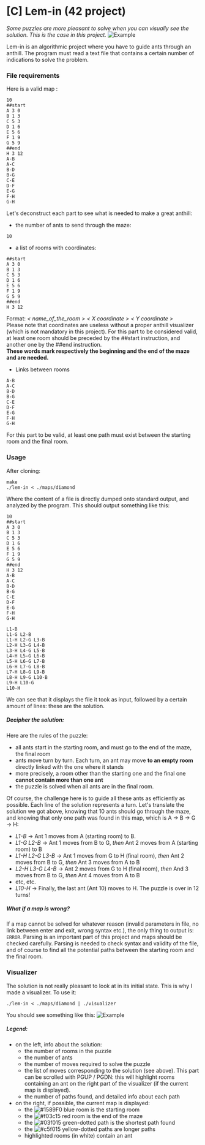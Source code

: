 # [C] Lem-in (42 project)

_Some puzzles are more pleasant to solve when you can visually see the solution. This is the case in this project._
![Example](https://github.com/tbeauzam/gifs_for_other_projects/blob/master/lemin/lemin_multiple_paths.gif)

Lem-in is an algorithmic project where you have to guide ants through an anthill.
The program must read a text file that contains a certain number of indications to solve the problem.

### File requirements

Here is a valid map :
```
10
##start
A 3 0
B 1 3
C 5 3
D 1 6
E 5 6
F 1 9
G 5 9
##end
H 3 12
A-B
A-C
B-D
B-G
C-E
D-F
E-G
F-H
G-H
```

Let's deconstruct each part to see what is needed to make a great anthill:
- the number of ants to send through the maze:
```
10
```
- a list of rooms with coordinates:
```
##start
A 3 0
B 1 3
C 5 3
D 1 6
E 5 6
F 1 9
G 5 9
##end
H 3 12
```
Format: _< name_of_the_room > < X coordinate > < Y coordinate >_  
Please note that coordinates are useless without a proper anthill visualizer (which is not mandatory in this project).
For this part to be considered valid, at least one room should be preceded by the ##start instruction,
and another one by the ##end instruction.  
**These words mark respectively the beginning and the end of the maze and are needed.**

- Links between rooms
```
A-B
A-C
B-D
B-G
C-E
D-F
E-G
F-H
G-H
```
For this part to be valid, at least one path must exist between the starting room and the final room.


### Usage
After cloning:
```
make
./lem-in < ./maps/diamond
```
Where the content of a file is directly dumped onto standard output, and analyzed by the program.
This should output something like this:
```
10
##start
A 3 0
B 1 3
C 5 3
D 1 6
E 5 6
F 1 9
G 5 9
##end
H 3 12
A-B
A-C
B-D
B-G
C-E
D-F
E-G
F-H
G-H

L1-B 
L1-G L2-B 
L1-H L2-G L3-B 
L2-H L3-G L4-B 
L3-H L4-G L5-B 
L4-H L5-G L6-B 
L5-H L6-G L7-B 
L6-H L7-G L8-B 
L7-H L8-G L9-B 
L8-H L9-G L10-B 
L9-H L10-G 
L10-H 
```
We can see that it displays the file it took as input, followed by a certain amount of lines: these are the solution.
##### Decipher the solution:
Here are the rules of the puzzle:
- all ants start in the starting room, and must go to the end of the maze, the final room
- ants move turn by turn. Each turn, an ant may move **to an empty room** directly linked with the one where it stands 
- more precisely, a room other than the starting one and the final one **cannot contain more than one ant**
- the puzzle is solved when all ants are in the final room.
  
Of course, the challenge here is to guide all these ants as efficiently as possible. Each line of the solution represents a turn. Let's translate the solution we got above, knowing that 10 ants should go through the maze, and knowing that only one path was found in this map, which is A -> B -> G -> H:
- *L1-B* -> Ant 1 moves from A (starting room) to B.
- *L1-G L2-B* -> Ant 1 moves from B to G, _then_ Ant 2 moves from A (starting room) to B
- *L1-H L2-G L3-B* -> Ant 1 moves from G to H (final room), _then_ Ant 2 moves from B to G, _then_ Ant 3 moves from A to B
- *L2-H L3-G L4-B* -> Ant 2 moves from G to H (final room), _then_ And 3 moves from B to G, _then_ Ant 4 moves from A to B
- etc, etc.
- *L10-H* -> Finally, the last ant (Ant 10) moves to H. The puzzle is over in 12 turns!

##### What if a map is wrong?
If a map cannot be solved for whatever reason (invalid parameters in file, no link between enter and exit, wrong syntax etc.), the only thing to output is: ```ERROR```. Parsing is an important part of this project and maps should be checked carefully. Parsing is needed to check syntax and validity of the file, and of course to find all the potential paths between the starting room and the final room.


### Visualizer

The solution is not really pleasant to look at in its initial state. This is why I made a visualizer. To use it:
```
./lem-in < ./maps/diamond | ./visualizer
```
You should see something like this:
![Example](https://github.com/tbeauzam/gifs_for_other_projects/blob/master/lemin/lemin_diamond.gif)
##### Legend:
- on the left, info about the solution:
  - the number of rooms in the puzzle
  - the number of ants
  - the number of moves required to solve the puzzle
  - the list of moves corresponding to the solution (see above). This part can be scrolled with PGUP / PGDN: this will highlight rooms containing an ant on the right part of the visualizer (if the current map is displayed).
  - the number of paths found, and detailed info about each path
- on the right, if possible, the current map is displayed:
  - the ![#1589F0](https://placehold.it/15/1589F0/000000?text=+) blue room is the starting room
  - the ![#f03c15](https://placehold.it/15/f03c15/000000?text=+) red room is the end of the maze
  - the ![#03f015](https://placehold.it/15/03f015/000000?text=+) green-dotted path is the shortest path found
  - the ![#c5f015](https://placehold.it/15/c5f015/000000?text=+) yellow-dotted paths are longer paths
  - highlighted rooms (in white) contain an ant
